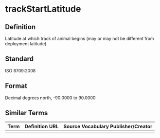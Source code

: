 # trackStartLatitude

## Definition 
Latitude at which track of animal begins (may or may not be different from deployment latitude).

## Standard
ISO 6709:2008

## Format
Decimal degrees north, -90.0000 to 90.0000

## Similar Terms 
|Term|Definition URL|Source Vocabulary Publisher/Creator|
|----|----------|-----------------|
||||

 